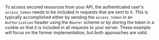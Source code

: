 To access secured resources from your API, the authenticated user's `access_token` needs to be included in requests that are sent to it. This is typically accomplished either by sending the `access_token` in an `Authorization` header using the `Bearer` scheme or by storing the token in a cookie so that it is included in all requests to your server. These example will focus on the former implementation, but both approaches are valid.